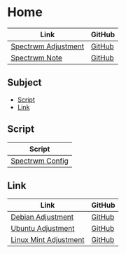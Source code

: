 

# Home

| Link | GitHub |
| ---- | ------ |
| [Spectrwm Adjustment](https://samwhelp.github.io/spectrwm-adjustment/) | [GitHub](https://github.com/samwhelp/spectrwm-adjustment) |
| [Spectrwm Note](https://samwhelp.github.io/note-about-spectrwm/) | [GitHub](https://github.com/samwhelp/note-about-spectrwm) |




## Subject

* [Script](#script)
* [Link](#link)




## Script

| Script |
| ------ |
| [Spectrwm Config](https://github.com/samwhelp/spectrwm-adjustment/tree/main/prototype/main/spectrwm-config) |




## Link

| Link | GitHub |
| ---- | ------ |
| [Debian Adjustment](https://samwhelp.github.io/debian-adjustment/) | [GitHub](https://github.com/samwhelp/debian-adjustment) |
| [Ubuntu Adjustment](https://samwhelp.github.io/ubuntu-adjustment/) | [GitHub](https://github.com/samwhelp/ubuntu-adjustment) |
| [Linux Mint Adjustment](https://samwhelp.github.io/linuxmint-adjustment/) | [GitHub](https://github.com/samwhelp/linuxmint-adjustment) |
